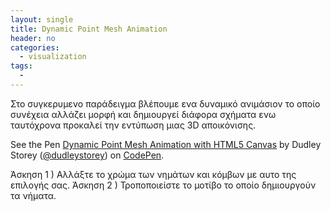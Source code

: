 ```yaml
---
layout: single
title: Dynamic Point Mesh Animation
header: no
categories:
  - visualization
tags:
  - 
---
```


 Στο συγκερυμενο παράδειγμα βλέπουμε ενα δυναμικό 
  ανιμάσιον το οποίο συνέχεια αλλάζει μορφή
  και δημιουργεί διάφορα σχήματα ενω ταυτόχρονα
  προκαλεί την εντύπωση μιας 3D αποικόνισης.

<p data-height="265" data-theme-id="0" data-slug-hash="NbNjjX" data-default-tab="js,result" data-user="dudleystorey" data-pen-title="Dynamic Point Mesh Animation with HTML5 Canvas" data-preview="true" class="codepen">See the Pen <a href="https://codepen.io/dudleystorey/pen/NbNjjX/">Dynamic Point Mesh Animation with HTML5 Canvas</a> by Dudley Storey (<a href="https://codepen.io/dudleystorey">@dudleystorey</a>) on <a href="https://codepen.io">CodePen</a>.</p>
<script async src="https://static.codepen.io/assets/embed/ei.js"></script>


Άσκηση 1 ) Αλλάξτε το χρώμα των νημάτων και κόμβων με αυτο της επιλογής σας.
Άσκηση 2 ) Τροποποιείστε το μοτίβο το οποίο δημιουργούν τα νήματα.

